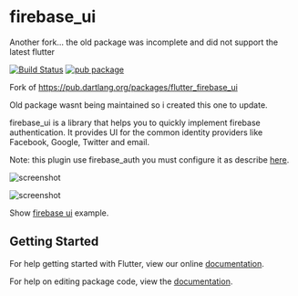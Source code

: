 # firebase_ui

Another fork... the old package was incomplete and did not support the latest flutter


[![Build Status](https://travis-ci.org/fidelisa/flutter_plugins.svg?branch=master)](https://travis-ci.org/fidelisa/flutter_plugins)
[![pub package](https://img.shields.io/pub/v/firebase_ui.svg)](https://pub.dartlang.org/packages/firebase_ui)

Fork of https://pub.dartlang.org/packages/flutter_firebase_ui

Old package wasnt being maintained so i created this one to update.

firebase_ui is a library that helps you to quickly implement firebase authentication.
It provides UI for the common identity providers like Facebook, Google, Twitter and email. 

Note: this plugin use firebase_auth you must configure it as describe [here](https://pub.dartlang.org/packages/firebase_auth).


![screenshot](https://i.gyazo.com/cbb58dcfcbb16c45d314e8e885e84c6c.png)

![screenshot](https://i.gyazo.com/32b79e6ecc14d98558f25688cdcf5b9e.png)

Show [firebase ui](https://github.com/Maliffic/firebase_ui/tree/master/example) example.

## Getting Started

For help getting started with Flutter, view our online [documentation](http://flutter.io/).

For help on editing package code, view the [documentation](https://flutter.io/developing-packages/).
